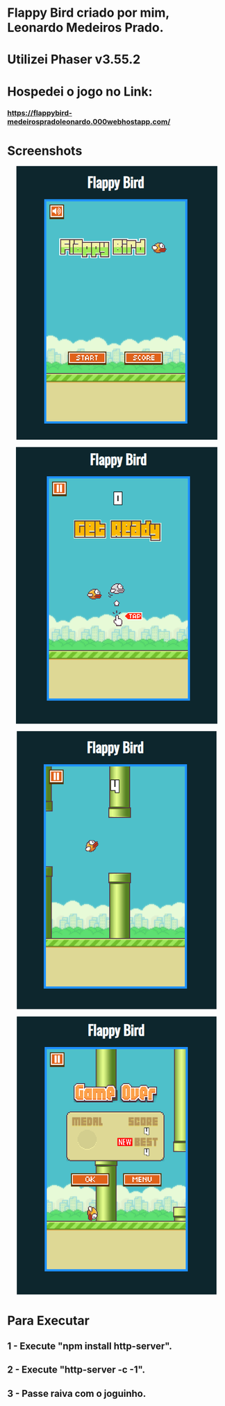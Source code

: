 # Flappy Bird criado por mim, Leonardo Medeiros Prado.
# Utilizei Phaser v3.55.2
# Hospedei o jogo no Link: 
### https://flappybird-medeirospradoleonardo.000webhostapp.com/

# Screenshots
<p align="center">
  <img src="https://github.com/medeirospradoleonardo/Flappy-Bird-Phaser-3/blob/master/assets/Screenshot%201.png?raw=true" title="Menu do jogo">
</p>
<p align="center">
  <img src="https://github.com/medeirospradoleonardo/Flappy-Bird-Phaser-3/blob/master/assets/Screenshot%202.png?raw=true" title="Jogo para começar">
</p>
<p align="center">
  <img src="https://github.com/medeirospradoleonardo/Flappy-Bird-Phaser-3/blob/master/assets/Screenshot%203.png?raw=true" title="Jogo em andamento">
</p>
<p align="center">
  <img src="https://github.com/medeirospradoleonardo/Flappy-Bird-Phaser-3/blob/master/assets/Screenshot%204.png?raw=true" title="Game Over">
</p>

# Para Executar

## 1 - Execute "npm install http-server".
## 2 - Execute "http-server -c -1".
## 3 - Passe raiva com o joguinho.
